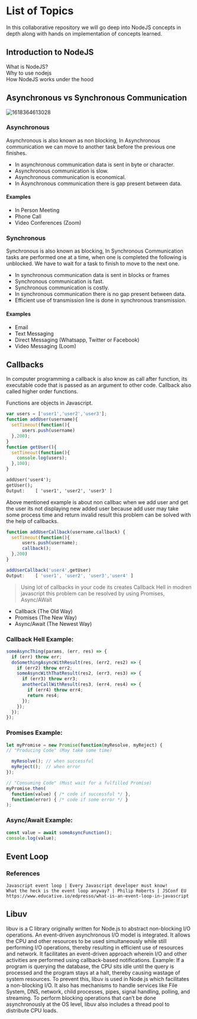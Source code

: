 # List of Topics

In this collaborative repository we will go deep into NodeJS concepts in depth along with hands on implementation of concepts learned. 

## Introduction to NodeJS

What is NodeJS?  
Why to use nodejs  
How NodeJS works under the hood  

## Asynchronous vs Synchronous Communication

![1618364613028](https://user-images.githubusercontent.com/8051789/139827734-66dc3782-2999-404a-b119-38ab05600379.png)

### Asynchronous
Asynchronous is also known as non blocking, In Asynchronous communication we can move to another task before the previous one finishes.

  - In asynchronous communication data is sent in byte or character.
  - Asynchronous communication is slow.
  - Asynchronous communication is economical.
  - In Asynchronous communication there is gap present between data.

#### Examples
  - In Person Meeting
  - Phone Call
  - Video Conferences (Zoom)

### Synchronous
Synchronous is also known as blocking, In Synchronous Communication tasks are performed one at a time, when one is completed the following is unblocked. We have to wait for a task to finish to move to the next one.

  - In synchronous communication data is sent in blocks or frames
  - Synchronous communication is fast.
  - Synchronous communication is costly.
  - In synchronous communication there is no gap present between data.
  - Efficient use of transmission line is done in synchronous transmission.

#### Examples
  - Email
  - Text Messaging
  - Direct Messaging (Whatsapp, Twitter or Facebook)
  - Video Messaging (Loom)

## Callbacks

In computer programming a callback is also know as call after function, its executable code that is passed as an argument to other code.
Callback also called higher order functions.

Functions are objects in Javascript.

```javascript
var users = ['user1','user2','user3'];
function addUser(username){
  setTimeout(function(){
      users.push(username)
  },200);
}
function getUser(){
  setTimeout(function(){
    console.log(users);
  },100);
}
```

```html
addUser('user4');
getUser();
Output:    [ 'user1', 'user2', 'user3' ]
```
Above mentioned example is about non callbac when we add user and get the user its not displaying 
new added user because add user may take some process time and return invalid result this problem 
can be solved with the help of callbacks.

```javascript
function addUserCallback(username,callback) {
  setTimeout(function(){
      users.push(username);
      callback();
  },200)
}

addUserCallback('user4',getUser)
Output:    [ 'user1', 'user2', 'user3','user4' ]
```
> Using lot of callbacks in your code its creates Callback Hell in modren javascript this problem can be resolved by using Promises, Async/AWait

- Callback (The Old Way)
- Promises (The New Way)
- Async/Await (The Newest Way)

### Callback Hell Example:
```javascript
someAsyncThing(params, (err, res) => {
  if (err) throw err;
  doSomethingAsyncWithResult(res, (err2, res2) => {
    if (err2) throw err2;
    someAsyncWithThatResult(res2, (err3, res3) => {
      if (err3) throw err3;
      anotherCallWithResult(res3, (err4, res4) => {
        if (err4) throw err4;
        return res4;
      });
    });
  });
});
```


### Promises Example:
```javascript
let myPromise = new Promise(function(myResolve, myReject) {
// "Producing Code" (May take some time)

  myResolve(); // when successful
  myReject();  // when error
});

// "Consuming Code" (Must wait for a fulfilled Promise)
myPromise.then(
  function(value) { /* code if successful */ },
  function(error) { /* code if some error */ }
);
```

### Async/Await Example:
```javascript
const value = await someAsyncFunction();
console.log(value);
```

## Event Loop
  ### References
	Javascript event loop | Every Javascript developer must know!
	What the heck is the event loop anyway? | Philip Roberts | JSConf EU
	https://www.educative.io/edpresso/what-is-an-event-loop-in-javascript
    
## Libuv
libuv is a C library originally written for Node.js to abstract non-blocking I/O operations. 
An event-driven asynchronous I/O model is integrated.
It allows the CPU and other resources to be used simultaneously while still performing I/O operations, thereby resulting in efficient use of resources and network.
It facilitates an event-driven approach wherein I/O and other activities are performed using callback-based notifications.
Example: If a program is querying the database, the CPU sits idle until the query is processed and the program stays at a halt, thereby causing wastage of system resources. To prevent this, libuv is used in Node.js which facilitates a non-blocking I/O.
It also has mechanisms to handle services like File System, DNS, network, child processes, pipes, signal handling, polling, and streaming. 
To perform blocking operations that can’t be done asynchronously at the OS level, libuv also includes a thread pool to distribute CPU loads.
